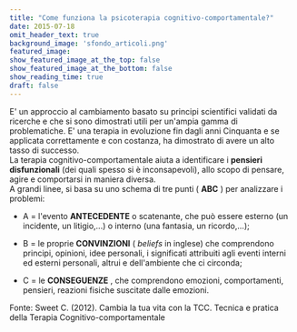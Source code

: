 ```yaml
---
title: "Come funziona la psicoterapia cognitivo-comportamentale?"
date: 2015-07-18
omit_header_text: true
background_image: 'sfondo_articoli.png'
featured_image: 
show_featured_image_at_the_top: false
show_featured_image_at_the_bottom: false
show_reading_time: true
draft: false
---
```


E' un approccio al cambiamento basato su principi scientifici validati da
ricerche e che si sono dimostrati utili per un'ampia gamma di problematiche.
E' una terapia in evoluzione fin dagli anni Cinquanta e se applicata
correttamente e con costanza, ha dimostrato di avere un alto tasso di
successo.  
La terapia cognitivo-comportamentale aiuta a identificare i **pensieri
disfunzionali** (dei quali spesso si è inconsapevoli), allo scopo di pensare,
agire e comportarsi in maniera diversa.  
A grandi linee, si basa su uno schema di tre punti ( **ABC** ) per analizzare
i problemi:  

  * A = l'evento **ANTECEDENTE** o scatenante, che può essere esterno (un incidente, un litigio,...) o interno (una fantasia, un ricordo,...);  

  * B = le proprie **CONVINZIONI** ( _beliefs_ in inglese) che comprendono principi, opinioni, idee personali, i significati attribuiti agli eventi interni ed esterni personali, altrui e dell'ambiente che ci circonda;  

  * C = le **CONSEGUENZE** , che comprendono emozioni, comportamenti, pensieri, reazioni fisiche suscitate dalle emozioni.  

  
Fonte: Sweet C. (2012). Cambia la tua vita con la TCC. Tecnica e pratica della
Terapia Cognitivo-comportamentale

